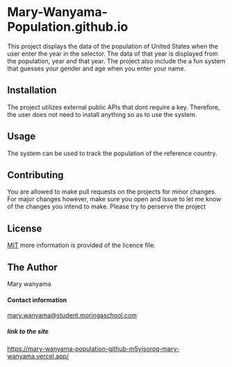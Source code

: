 # Mary-Wanyama-Population.github.io
This project displays the data of the population of United States when the user enter the year in the selector. 
The data of that year is displayed from the population, year and that year.
The project also include the a fun system that guesses your gender and age when you enter your name.
## Installation 
The project utilizes external public APIs that dont require a key. Therefore, the user does not need to install anything 
so as to use the system.
## Usage 
The system can be used to track the population of the reference country.
## Contributing
You are allowed to make pull requests on the projects for minor changes. For major changes however, make sure you open and issue to 
let me know of the changes you intend to make.
Please try to perserve the project
## License
[MIT](https://choosealicense.com/licenses/mit/)
more information is provided of the licence file.
## The Author
Mary wanyama
#### Contact information
mary.wanyama@student.moringaschool.com

##### link to the site
https://mary-wanyama-population-github-m5yjsoroq-mary-wanyama.vercel.app/

